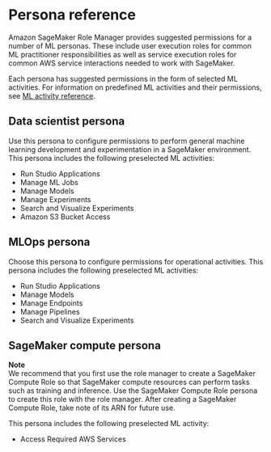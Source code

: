 # Persona reference<a name="role-manager-personas"></a>

Amazon SageMaker Role Manager provides suggested permissions for a number of ML personas\. These include user execution roles for common ML practitioner responsibilities as well as service execution roles for common AWS service interactions needed to work with SageMaker\. 

Each persona has suggested permissions in the form of selected ML activities\. For information on predefined ML activities and their permissions, see [ML activity reference](role-manager-ml-activities.md)\. 

## Data scientist persona<a name="role-manager-personas-data-scientist"></a>

Use this persona to configure permissions to perform general machine learning development and experimentation in a SageMaker environment\. This persona includes the following preselected ML activities:
+ Run Studio Applications
+ Manage ML Jobs
+ Manage Models
+ Manage Experiments
+ Search and Visualize Experiments
+ Amazon S3 Bucket Access

## MLOps persona<a name="role-manager-personas-mlops"></a>

Choose this persona to configure permissions for operational activities\. This persona includes the following preselected ML activities:
+ Run Studio Applications
+ Manage Models
+ Manage Endpoints
+ Manage Pipelines
+ Search and Visualize Experiments

## SageMaker compute persona<a name="role-manager-personas-compute"></a>

**Note**  
We recommend that you first use the role manager to create a SageMaker Compute Role so that SageMaker compute resources can perform tasks such as training and inference\. Use the SageMaker Compute Role persona to create this role with the role manager\. After creating a SageMaker Compute Role, take note of its ARN for future use\.

This persona includes the following preselected ML activity:
+ Access Required AWS Services